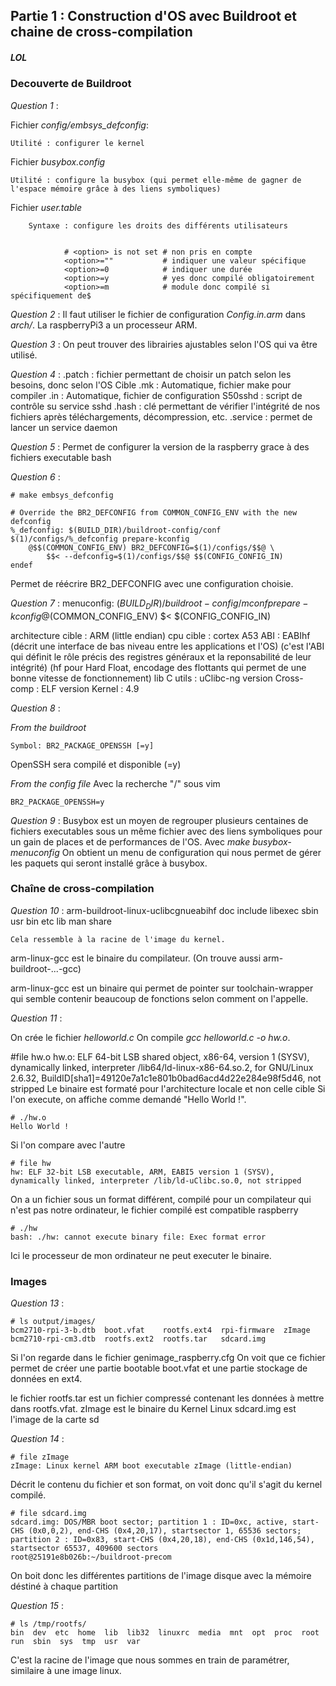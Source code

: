 ## Partie 1 : Construction d'OS avec Buildroot et chaine de cross-compilation
##### LOL



### Decouverte de Buildroot

*Question 1* : 

Fichier *config/embsys_defconfig*:

	Utilité : configurer le kernel

Fichier *busybox.config*

	Utilité : configure la busybox (qui permet elle-même de gagner de l'espace mémoire grâce à des liens symboliques)

Fichier *user.table* 

        Syntaxe : configure les droits des différents utilisateurs


                # <option> is not set # non pris en compte
                <option>=""           # indiquer une valeur spécifique
                <option>=0            # indiquer une durée
                <option>=y            # yes donc compilé obligatoirement
                <option>=m            # module donc compilé si spécifiquement de$
 


*Question 2* : 
Il faut utiliser le fichier de configuration *Config.in.arm* dans *arch/*. 
La raspberryPi3 a un processeur ARM.

*Question 3* :
On peut trouver des librairies ajustables selon l'OS qui va être utilisé.

*Question 4* :
.patch   : fichier permettant de choisir un patch selon les besoins, donc selon l'OS Cible
.mk      : Automatique, fichier make pour compiler
.in      : Automatique, fichier de configuration
S50sshd  : script de contrôle su service sshd
.hash    : clé permettant de vérifier l'intégrité de nos fichiers après téléchargements, décompression, etc.
.service : permet de lancer un service daemon 

*Question 5* :
Permet de configurer la version de la raspberry grace à des fichiers executable bash


*Question 6* : 

````
# make embsys_defconfig
````
````
# Override the BR2_DEFCONFIG from COMMON_CONFIG_ENV with the new defconfig
%_defconfig: $(BUILD_DIR)/buildroot-config/conf $(1)/configs/%_defconfig prepare-kconfig
	@$$(COMMON_CONFIG_ENV) BR2_DEFCONFIG=$(1)/configs/$$@ \
		$$< --defconfig=$(1)/configs/$$@ $$(CONFIG_CONFIG_IN)
endef
````

Permet de réécrire BR2_DEFCONFIG avec une configuration choisie.


*Question 7* : 
menuconfig: $(BUILD_DIR)/buildroot-config/mconf prepare-kconfig
	@$(COMMON_CONFIG_ENV) $< $(CONFIG_CONFIG_IN)

architecture cible : ARM (little endian)
cpu cible          : cortex A53
ABI                : EABIhf (décrit une interface de bas niveau entre les applications et l'OS)
	(c'est l'ABI qui définit le rôle précis des registres généraux et la reponsabilité de leur intégrité)
	(hf pour Hard Float, encodage des flottants qui permet de une bonne vitesse de fonctionnement)
lib C utils        : uClibc-ng
version Cross-comp : ELF
version Kernel     : 4.9

*Question 8* :

 *From the buildroot*
````
Symbol: BR2_PACKAGE_OPENSSH [=y]
````
OpenSSH sera compilé et disponible (=y)

 *From the config file*
Avec la recherche "/" sous vim
````
BR2_PACKAGE_OPENSSH=y
````

*Question 9* :
Busybox est un moyen de regrouper plusieurs centaines de fichiers executables sous un même fichier avec des liens symboliques 
pour un gain de places et de performances de l'OS.
Avec *make busybox-menuconfig*
On obtient un menu de configuration qui nous permet de gérer les paquets qui seront installé grâce à busybox.

### Chaîne de cross-compilation

*Question 10* :
arm-buildroot-linux-uclibcgnueabihf  doc  include  libexec  sbin   usr
bin				     etc  lib	   man	    share

	Cela ressemble à la racine de l'image du kernel.
arm-linux-gcc est le binaire du compilateur.
(On trouve aussi arm-buildroot-...-gcc)

arm-linux-gcc est un binaire qui permet de pointer sur toolchain-wrapper qui semble contenir beaucoup de fonctions selon comment on l'appelle.

*Question 11* :

On crée le fichier *helloworld.c*
On compile *gcc helloworld.c -o hw.o*.

#file hw.o 
hw.o: ELF 64-bit LSB shared object, x86-64, version 1 (SYSV), dynamically linked, interpreter /lib64/ld-linux-x86-64.so.2, for GNU/Linux 2.6.32, BuildID[sha1]=49120e7a1c1e801b0bad6acd4d22e284e98f5d46, not stripped
Le binaire est formaté pour l'architecture locale et non celle cible
Si l'on execute, on affiche comme demandé "Hello World !".
````
# ./hw.o
Hello World !
````
Si l'on compare avec l'autre
````
# file hw
hw: ELF 32-bit LSB executable, ARM, EABI5 version 1 (SYSV), dynamically linked, interpreter /lib/ld-uClibc.so.0, not stripped
````
On a un fichier sous un format différent, compilé pour un compilateur qui n'est pas notre ordinateur, le fichier compilé est compatible raspberry

````
# ./hw
bash: ./hw: cannot execute binary file: Exec format error
````
Ici le processeur de mon ordinateur ne peut executer le binaire.

### Images

*Question 13* :
````
# ls output/images/
bcm2710-rpi-3-b.dtb  boot.vfat	  rootfs.ext4  rpi-firmware  zImage
bcm2710-rpi-cm3.dtb  rootfs.ext2  rootfs.tar   sdcard.img
````

Si l'on regarde dans le fichier genimage_raspberry.cfg
On voit que ce fichier permet de créer une partie bootable boot.vfat et une partie stockage de données en ext4.

le fichier rootfs.tar est un fichier compressé contenant les données à mettre dans rootfs.vfat.
zImage est le binaire du Kernel Linux
sdcard.img est l'image de la carte sd


*Question 14* :

````
# file zImage 
zImage: Linux kernel ARM boot executable zImage (little-endian)
````

Décrit le contenu du fichier et son format, on voit donc qu'il s'agit du kernel compilé.

````
# file sdcard.img  
sdcard.img: DOS/MBR boot sector; partition 1 : ID=0xc, active, start-CHS (0x0,0,2), end-CHS (0x4,20,17), startsector 1, 65536 sectors; partition 2 : ID=0x83, start-CHS (0x4,20,18), end-CHS (0x1d,146,54), startsector 65537, 409600 sectors
root@25191e8b026b:~/buildroot-precom
````
On boit donc les différentes partitions de l'image disque avec la mémoire déstiné à chaque partition

*Question 15* :

````
# ls /tmp/rootfs/
bin  dev  etc  home  lib  lib32  linuxrc  media  mnt  opt  proc  root  run  sbin  sys  tmp  usr  var
````

C'est la racine de l'image que nous sommes en train de paramétrer, similaire à une image linux.
